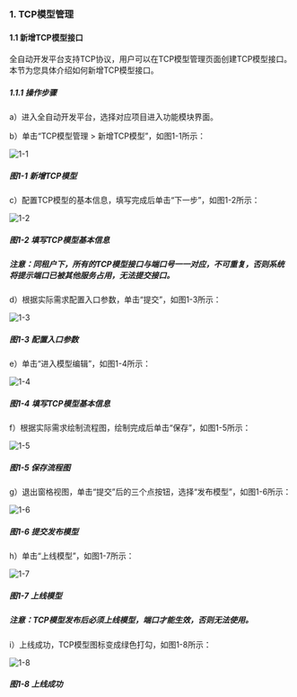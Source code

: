 ### 1. TCP模型管理

#### 1.1 新增TCP模型接口

全自动开发平台支持TCP协议，用户可以在TCP模型管理页面创建TCP模型接口。本节为您具体介绍如何新增TCP模型接口。

##### 1.1.1 操作步骤

a）进入全自动开发平台，选择对应项目进入功能模块界面。

b）单击“TCP模型管理 > 新增TCP模型”，如图1-1所示：

![1-1](https://www.feisuanyz.com/fsimage/zc-image/28tcp/tcp_1.png)

##### 图1-1 新增TCP模型

c）配置TCP模型的基本信息，填写完成后单击“下一步”，如图1-2所示：

![1-2](https://www.feisuanyz.com/fsimage/zc-image/28tcp/tcp_2.png)

##### 图1-2 填写TCP模型基本信息

##### 注意：同租户下，所有的TCP模型接口与端口号一一对应，不可重复，否则系统将提示端口已被其他服务占用，无法提交接口。

d）根据实际需求配置入口参数，单击“提交”，如图1-3所示：

![1-3](https://www.feisuanyz.com/fsimage/zc-image/28tcp/tcp_3.png)

##### 图1-3 配置入口参数

e）单击“进入模型编辑”，如图1-4所示：

![1-4](https://www.feisuanyz.com/fsimage/zc-image/28tcp/tcp_4.png)

##### 图1-4 填写TCP模型基本信息

f）根据实际需求绘制流程图，绘制完成后单击“保存”，如图1-5所示：

![1-5](https://www.feisuanyz.com/fsimage/zc-image/28tcp/tcp_5.png)

##### 图1-5 保存流程图

g）退出窗格视图，单击“提交”后的三个点按钮，选择“发布模型”，如图1-6所示：

![1-6](https://www.feisuanyz.com/fsimage/zc-image/28tcp/tcp_6.png)

##### 图1-6 提交发布模型

h）单击“上线模型”，如图1-7所示：

![1-7](https://www.feisuanyz.com/fsimage/zc-image/28tcp/tcp_7.png)

##### 图1-7 上线模型

##### 注意：TCP模型发布后必须上线模型，端口才能生效，否则无法使用。

i）上线成功，TCP模型图标变成绿色打勾，如图1-8所示：

![1-8](https://www.feisuanyz.com/fsimage/zc-image/28tcp/tcp_8.png)

##### 图1-8 上线成功
